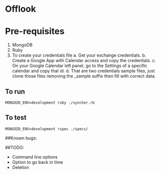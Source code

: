 # Offlook
# Pre-requisites
1. MongoDB
2. Ruby
3. To create your credentials file
	a. Get your exchange credentials.
	b. Create a Google App with Calendar access and copy the credentials.
	c. On your Google Calendar left panel, go to the Settings of a specific calendar and copy that id.
	d. That are two credentials sample files, just clone those files removing the _sample suffix then fill with correct data.

## To run
```MONGOID_ENV=development ruby ./syncher.rb```
## To test
```MONGOID_ENV=development rspec ./specs/```

##Known bugs:


##TODO:
* Command line options
* Option to go back in time
* Deletion